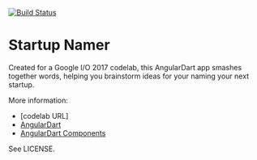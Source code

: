 [![Build Status](https://travis-ci.org/shamoh/startup_namer.svg?branch=master)](https://travis-ci.org/shamoh/startup_namer)

# Startup Namer

Created for a Google I/O 2017 codelab, this AngularDart app smashes together
words, helping you brainstorm ideas for your naming your next startup.

More information:
* [codelab URL]
* [AngularDart](https://webdev.dartlang.org/angular)
* [AngularDart Components](https://webdev.dartlang.org/components)

See LICENSE.
